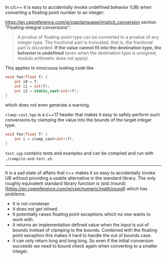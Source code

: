 In c/c++ it is easy to accidentally invoke undefined behavior (UB) when converting a floating point number to an integer:

https://en.cppreference.com/w/cpp/language/implicit_conversion section "Floating–integral conversions":
> A prvalue of floating-point type can be converted to a prvalue of any integer type. The fractional part is truncated, that is, the fractional part is discarded. **If the value cannot fit into the destination type, the behavior is undefined** (even when the destination type is unsigned, modulo arithmetic does not apply).


This applies to innocuous looking code like

```c++
void foo(float f) {
    int i0 = f;
    int i1 = int(f);
    int i2 = static_cast<int>(f);
}
```

which does not even generate a warning.

`clamp-cast.hpp` is a c++17 header that makes it easy to safely perform such conversions by clamping the value into the bounds of the target integer type.

```c++
void foo(float f) {
    int i = clamp_cast<int>(f);
}
```

`test.cpp` contains tests and examples and can be compiled and run with `./compile-and-test.sh`.

---

It is a sad state of affairs that c++ makes it so easy to accidentally invoke UB without providing a usable alternative in the standard library. The only roughly equivalent standard library function is (std::lround)[https://en.cppreference.com/w/cpp/numeric/math/round] which has problems:

* It is not constexpr.
* It does not get inlined.
* It potentially raises floating point exceptions which no one wants to work with.
* It returns an implementation defined value when the input is out of bounds instead of clamping to the bounds. Combined with the floating point exception this makes it hard to handle the out of bounds case.
* It can only return long and long long. So even if the initial conversion succeeds we need to bound check again when converting to a smaller integer.
